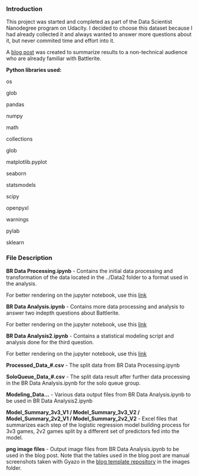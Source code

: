 ### **Introduction**

This project was started and completed as part of the Data Scientist Nanodegree program on Udacity. I decided to
choose this dataset because I had already collected it and always wanted to answer more questions about it, but never
commited time and effort into it.

A [blog post](https://skywind555.github.io/Answering-Your-Battlerite-Questions-With-Pro-Player-Skywind555/) was created to summarize results to a non-technical audience who are already familiar with Battlerite.

**Python libraries used:**

os

glob

pandas

numpy

math

collections

glob

matplotlib.pyplot

seaborn

statsmodels

scipy

openpyxl

warnings

pylab

sklearn

### **File Description**

**BR Data Processing.ipynb** - Contains the initial data processing and transformation of the data located in the ../Data2 folder
to a format used in the analysis.

For better rendering on the jupyter notebook, use this [link](https://nbviewer.jupyter.org/github/Skywind555/Battlerite/blob/master/Blog%20Post%20Data%20Analysis/BR%20Data%20Processing.ipynb)

**BR Data Analysis.ipynb** - Contains more data processing and analysis to answer two indepth questions about Battlerite.

For better rendering on the jupyter notebook, use this [link](https://nbviewer.jupyter.org/github/Skywind555/Battlerite/blob/master/Blog%20Post%20Data%20Analysis/BR%20Data%20Analysis.ipynb)

**BR Data Analysis2.ipynb** - Contains a statistical modeling script and analysis done for the third question.

For better rendering on the jupyter notebook, use this [link](https://nbviewer.jupyter.org/github/Skywind555/Battlerite/blob/master/Blog%20Post%20Data%20Analysis/BR%20Data%20Analysis%202.ipynb)

**Processed_Data_#.csv** - The split data from BR Data Processing.ipynb

**SoloQueue_Data_#.csv** - The split data result after further data processing in the BR Data Analysis.ipynb for the solo queue group.

**Modeling_Data...** - Various data output files from BR Data Analysis.ipynb to be used in BR Data Analysis2.ipynb

**Model_Summary_3v3_V1 / Model_Summary_3v3_V2 / Model_Summary_2v2_V1 / Model_Summary_2v2_V2** - Excel files that summarizes each
step of the logistic regression model building process for 3v3 games, 2v2 games split by a different set of predictors fed into
the model.

**png image files** - Output image files from BR Data Analysis.ipynb to be used in the blog post. Note that the tables used in the
blog post are manual screenshots taken with Gyazo in the [blog template repository](https://github.com/Skywind555/Skywind555.github.io) in the images folder.